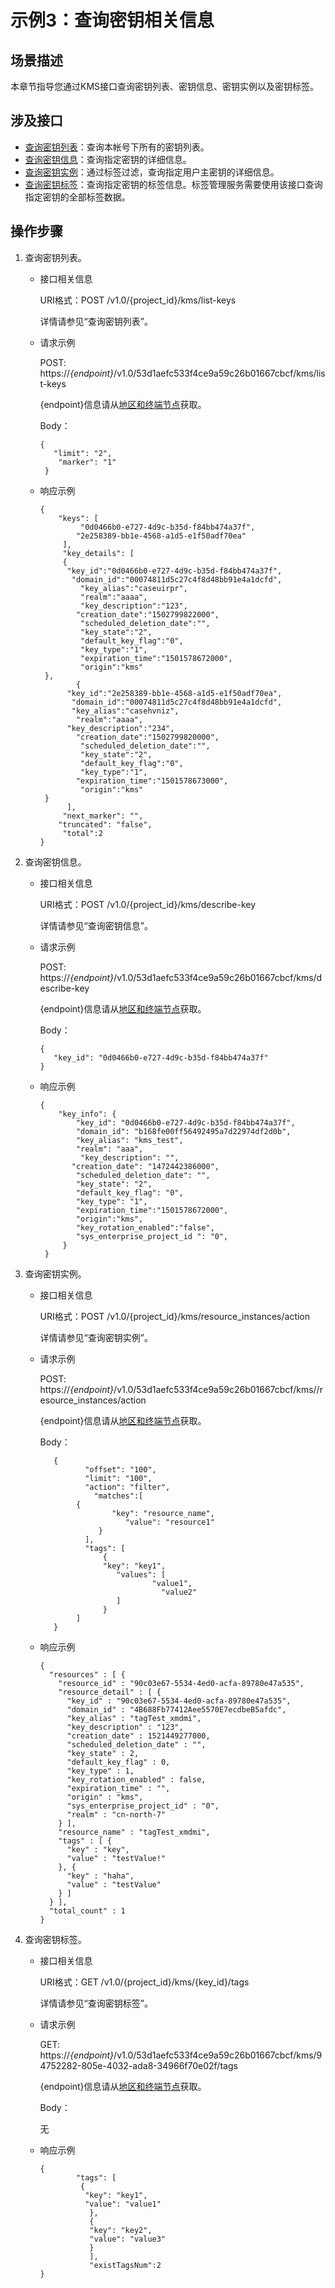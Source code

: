 # 示例3：查询密钥相关信息<a name="dew_02_0315"></a>

## 场景描述<a name="section9776155819918"></a>

本章节指导您通过KMS接口查询密钥列表、密钥信息、密钥实例以及密钥标签。

## 涉及接口<a name="section15659816111118"></a>

-   [查询密钥列表](#li103794521155)：查询本帐号下所有的密钥列表。
-   [查询密钥信息](#li520316371619)：查询指定密钥的详细信息。
-   [查询密钥实例](#li891281317163)：通过标签过滤，查询指定用户主密钥的详细信息。
-   [查询密钥标签](#li41712213166)：查询指定密钥的标签信息。标签管理服务需要使用该接口查询指定密钥的全部标签数据。

## 操作步骤<a name="section128393761511"></a>

1.  <a name="li103794521155"></a>查询密钥列表。
    -   接口相关信息

        URI格式：POST /v1.0/\{project\_id\}/kms/list-keys

        详情请参见“查询密钥列表”。

    -   请求示例

        POST: https://_\{endpoint\}_/v1.0/53d1aefc533f4ce9a59c26b01667cbcf/kms/list-keys

        \{endpoint\}信息请从[地区和终端节点](https://developer.huaweicloud.com/endpoint?DEW)获取。

        Body：

        ```
        {  
           "limit": "2", 
            "marker": "1"
         }
        ```

    -   响应示例

        ```
        { 
            "keys": [
                 "0d0466b0-e727-4d9c-b35d-f84bb474a37f", 
                "2e258389-bb1e-4568-a1d5-e1f50adf70ea"
             ],
             "key_details": [ 
             {   
              "key_id":"0d0466b0-e727-4d9c-b35d-f84bb474a37f",  
               "domain_id":"00074811d5c27c4f8d48bb91e4a1dcfd",
                 "key_alias":"caseuirpr",
                 "realm":"aaaa",
                 "key_description":"123", 
                "creation_date":"1502799822000",
                 "scheduled_deletion_date":"",
                 "key_state":"2",
                 "default_key_flag":"0",
                 "key_type":"1",
                 "expiration_time":"1501578672000",
                 "origin":"kms"
         }, 
                {   
              "key_id":"2e258389-bb1e-4568-a1d5-e1f50adf70ea",  
               "domain_id":"00074811d5c27c4f8d48bb91e4a1dcfd",  
               "key_alias":"casehvniz",
                "realm":"aaaa",   
              "key_description":"234", 
                "creation_date":"1502799820000", 
                 "scheduled_deletion_date":"",
                 "key_state":"2",
                 "default_key_flag":"0",
                 "key_type":"1", 
                "expiration_time":"1501578673000",
                 "origin":"kms"
         }
              ],
             "next_marker": "", 
            "truncated": "false",
             "total":2 
        }
        ```

2.  <a name="li520316371619"></a>查询密钥信息。
    -   接口相关信息

        URI格式：POST /v1.0/\{project\_id\}/kms/describe-key

        详情请参见“查询密钥信息”。

    -   请求示例

        POST: https://_\{endpoint\}_/v1.0/53d1aefc533f4ce9a59c26b01667cbcf/kms/describe-key

        \{endpoint\}信息请从[地区和终端节点](https://developer.huaweicloud.com/endpoint?DEW)获取。

        Body：

        ```
        {  
           "key_id": "0d0466b0-e727-4d9c-b35d-f84bb474a37f" 
        }
        ```

    -   响应示例

        ```
        { 
            "key_info": { 
                "key_id": "0d0466b0-e727-4d9c-b35d-f84bb474a37f", 
                "domain_id": "b168fe00ff56492495a7d22974df2d0b", 
                "key_alias": "kms_test", 
                "realm": "aaa",
                 "key_description": "",  
               "creation_date": "1472442386000", 
                "scheduled_deletion_date": "", 
                "key_state": "2", 
                "default_key_flag": "0", 
                "key_type": "1", 
                "expiration_time":"1501578672000", 
                "origin":"kms", 
                "key_rotation_enabled":"false", 
                "sys_enterprise_project_id ": "0",
             }
         }
        ```

3.  <a name="li891281317163"></a>查询密钥实例。
    -   接口相关信息

        URI格式：POST /v1.0/\{project\_id\}/kms/resource\_instances/action

        详情请参见“查询密钥实例”。

    -   请求示例

        POST: https://_\{endpoint\}_/v1.0/53d1aefc533f4ce9a59c26b01667cbcf/kms//resource\_instances/action

        \{endpoint\}信息请从[地区和终端节点](https://developer.huaweicloud.com/endpoint?DEW)获取。

        Body：

        ```
           { 
                  "offset": "100",  
                  "limit": "100",  
                  "action": "filter",
                    "matches":[   
                {    
                        "key": "resource_name",  
                           "value": "resource1"    
                     }  
                  ],  
                  "tags": [  
                      {      
                      "key": "key1",    
                         "values": [    
                                 "value1",   
                                   "value2"   
                         ]  
                      }   
                ]   
           }
        ```

    -   响应示例

        ```
        {
          "resources" : [ {
            "resource_id" : "90c03e67-5534-4ed0-acfa-89780e47a535",
            "resource_detail" : [ {
              "key_id" : "90c03e67-5534-4ed0-acfa-89780e47a535",
              "domain_id" : "4B688Fb77412Aee5570E7ecdbeB5afdc",
              "key_alias" : "tagTest_xmdmi",
              "key_description" : "123",
              "creation_date" : 1521449277000,
              "scheduled_deletion_date" : "",
              "key_state" : 2,
              "default_key_flag" : 0,
              "key_type" : 1,
              "key_rotation_enabled" : false,
              "expiration_time" : "",
              "origin" : "kms",
              "sys_enterprise_project_id" : "0",
              "realm" : "cn-north-7"
            } ],
            "resource_name" : "tagTest_xmdmi",
            "tags" : [ {
              "key" : "key",
              "value" : "testValue!"
            }, {
              "key" : "haha",
              "value" : "testValue"
            } ]
          } ],
          "total_count" : 1
        }
        ```

4.  <a name="li41712213166"></a>查询密钥标签。
    -   接口相关信息

        URI格式：GET /v1.0/\{project\_id\}/kms/\{key\_id\}/tags

        详情请参见“查询密钥标签”。

    -   请求示例

        GET: https://_\{endpoint\}_/v1.0/53d1aefc533f4ce9a59c26b01667cbcf/kms/94752282-805e-4032-ada8-34966f70e02f/tags

        \{endpoint\}信息请从[地区和终端节点](https://developer.huaweicloud.com/endpoint?DEW)获取。

        Body：

        无

    -   响应示例

        ```
        { 
                "tags": [   
                 {   
                  "key": "key1",   
                  "value": "value1" 
                   }, 
                   {  
                   "key": "key2",  
                   "value": "value3" 
                   } 
                   ], 
                   "existTagsNum":2  
        }
        ```



